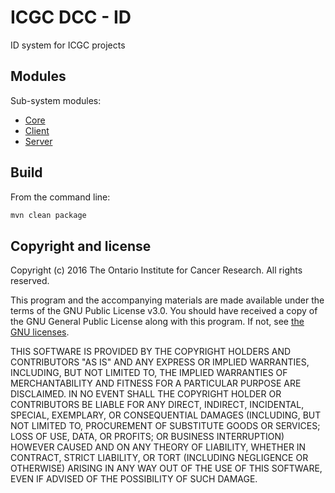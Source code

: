ICGC DCC - ID
===

ID system for ICGC projects

Modules
---

Sub-system modules:

- [Core](dcc-id-core/README.md)
- [Client](dcc-id-client/README.md)
- [Server](dcc-id-server/README.md)

Build
---

From the command line:

```bash
mvn clean package
```

## Copyright and license
Copyright (c) 2016 The Ontario Institute for Cancer Research. All rights reserved.

This program and the accompanying materials are made available under the terms of the GNU Public License v3.0. You should have received a copy of the GNU General Public License along with this program. If not, see [the GNU licenses](http://www.gnu.org/licenses/).

THIS SOFTWARE IS PROVIDED BY THE COPYRIGHT HOLDERS AND CONTRIBUTORS "AS IS" AND ANY EXPRESS OR IMPLIED WARRANTIES, INCLUDING, BUT NOT LIMITED TO, THE IMPLIED WARRANTIES OF MERCHANTABILITY AND FITNESS FOR A PARTICULAR PURPOSE ARE DISCLAIMED. IN NO EVENT SHALL THE COPYRIGHT HOLDER OR CONTRIBUTORS BE LIABLE FOR ANY DIRECT, INDIRECT, INCIDENTAL, SPECIAL, EXEMPLARY, OR CONSEQUENTIAL DAMAGES (INCLUDING, BUT NOT LIMITED TO, PROCUREMENT OF SUBSTITUTE GOODS OR SERVICES; LOSS OF USE, DATA, OR PROFITS; OR BUSINESS INTERRUPTION) HOWEVER CAUSED AND ON ANY THEORY OF LIABILITY, WHETHER IN CONTRACT, STRICT LIABILITY, OR TORT (INCLUDING NEGLIGENCE OR OTHERWISE) ARISING IN ANY WAY OUT OF THE USE OF THIS SOFTWARE, EVEN IF ADVISED OF THE POSSIBILITY OF SUCH DAMAGE.

